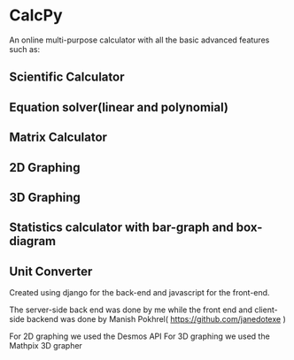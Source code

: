 # CalcPy

An online multi-purpose calculator with all the basic advanced features such as:

## Scientific Calculator
## Equation solver(linear and polynomial)
## Matrix Calculator
## 2D Graphing
## 3D Graphing
## Statistics calculator with bar-graph and box-diagram
## Unit Converter

Created using django for the back-end and javascript for the front-end.

The server-side back end was done by me while the front end and client-side backend was done by Manish Pokhrel( https://github.com/janedotexe )

For 2D graphing we used the Desmos API
For 3D graphing we used the Mathpix 3D grapher
